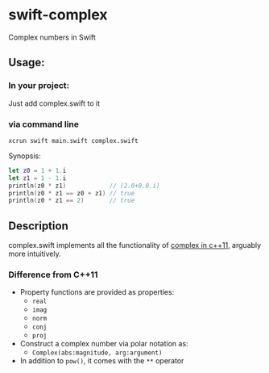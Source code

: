 swift-complex
=============

Complex numbers in Swift

Usage:
------

### In your project:

Just add complex.swift to it

### via command line

````shell
xcrun swift main.swift complex.swift
````

Synopsis:
````swift
let z0 = 1 + 1.i
let z1 = 1 - 1.i
println(z0 * z1)            // (2.0+0.0.i)
println(z0 * z1 == z0 + z1) // true
println(z0 * z1 == 2)       // true
````

Description
-----------

complex.swift implements all the functionality of [complex in c++11], arguably more intuitively. 


[complex in c++11]: http://www.cplusplus.com/reference/complex/

### Difference from C++11

* Property functions are provided as properties:
  * `real`
  * `imag`
  * `norm`
  * `conj`
  * `proj`
* Construct a complex number via polar notation as:
  * `Complex(abs:magnitude, arg:argument)`
* In addition to `pow()`, it comes with the `**` operator
